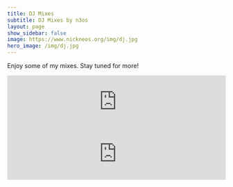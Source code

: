 ```yaml
---
title: DJ Mixes
subtitle: DJ Mixes by n3os
layout: page
show_sidebar: false
image: https://www.nickneos.org/img/dj.jpg
hero_image: /img/dj.jpg
---
```


Enjoy some of my mixes. Stay tuned for more!


<iframe width="100%" height="120" src="https://www.mixcloud.com/widget/iframe/?hide_cover=1&light=1&feed=%2Fn3os%2Ftbt-trance-classics-1-hour-mix%2F" frameborder="0" ></iframe>

<iframe width="100%" height="120" src="https://www.mixcloud.com/widget/iframe/?hide_cover=1&light=1&feed=%2Fn3os%2Fvocal-house-classics-1-hour-mix%2F" frameborder="0" ></iframe>
